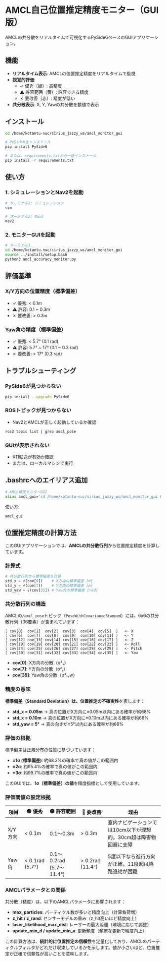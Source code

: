 # AMCL自己位置推定精度モニター（GUI版）

AMCLの共分散をリアルタイムで可視化するPySide6ベースのGUIアプリケーション。

## 機能

- **リアルタイム表示**: AMCLの位置推定精度をリアルタイムで監視
- **視覚的評価**: 
  - ✓ 優秀（緑）: 高精度
  - ⚠ 許容範囲（黄）: 許容できる精度
  - ✗ 要改善（赤）: 精度が低い
- **共分散表示**: X, Y, Yawの共分散を数値で表示

## インストール

```bash
cd /home/kotantu-nuc/sirius_jazzy_ws/amcl_monitor_gui

# PySide6をインストール
pip install PySide6

# または、requirements.txtから一括インストール
pip install -r requirements.txt
```

## 使い方

### 1. シミュレーションとNav2を起動

```bash
# ターミナル1: シミュレーション
sim

# ターミナル2: Nav2
nav2
```

### 2. モニターGUIを起動

```bash
# ターミナル3
cd /home/kotantu-nuc/sirius_jazzy_ws/amcl_monitor_gui
source ../install/setup.bash
python3 amcl_accuracy_monitor.py
```

## 評価基準

### X/Y方向の位置精度（標準偏差）
- ✓ 優秀: < 0.1m
- ⚠ 許容: 0.1 ~ 0.3m
- ✗ 要改善: > 0.3m

### Yaw角の精度（標準偏差）
- ✓ 優秀: < 5.7° (0.1 rad)
- ⚠ 許容: 5.7° ~ 17° (0.1 ~ 0.3 rad)
- ✗ 要改善: > 17° (0.3 rad)

## トラブルシューティング

### PySide6が見つからない
```bash
pip install --upgrade PySide6
```

### ROSトピックが見つからない
- Nav2とAMCLが正しく起動しているか確認
```bash
ros2 topic list | grep amcl_pose
```

### GUIが表示されない
- X11転送が有効か確認
- または、ローカルマシンで実行

## .bashrcへのエイリアス追加

```bash
# AMCL精度モニターGUI
alias amcl_gui='cd /home/kotantu-nuc/sirius_jazzy_ws/amcl_monitor_gui && source ../install/setup.bash && python3 amcl_accuracy_monitor.py'
```

使い方:
```bash
amcl_gui
```

## 位置推定精度の計算方法

このGUIアプリケーションでは、**AMCLの共分散行列**から位置推定精度を計算しています。

### 計算式

```python
# 共分散行列から標準偏差を計算
std_x = √(cov[0])    # X方向の標準偏差 [m]
std_y = √(cov[7])    # Y方向の標準偏差 [m]
std_yaw = √(cov[35]) # Yaw角の標準偏差 [rad]
```

### 共分散行列の構造

AMCLの`/amcl_pose`トピック（`PoseWithCovarianceStamped`）には、6x6の共分散行列（36要素）が含まれています：

```
[ cov[0]  cov[1]  cov[2]  cov[3]  cov[4]  cov[5]  ]   <- X
[ cov[6]  cov[7]  cov[8]  cov[9]  cov[10] cov[11] ]   <- Y
[ cov[12] cov[13] cov[14] cov[15] cov[16] cov[17] ]   <- Z
[ cov[18] cov[19] cov[20] cov[21] cov[22] cov[23] ]   <- Roll
[ cov[24] cov[25] cov[26] cov[27] cov[28] cov[29] ]   <- Pitch
[ cov[30] cov[31] cov[32] cov[33] cov[34] cov[35] ]   <- Yaw
```

- **cov[0]**: X方向の分散（σ²ₓ）
- **cov[7]**: Y方向の分散（σ²ᵧ）
- **cov[35]**: Yaw角の分散（σ²ᵧₐw）

### 精度の意味

**標準偏差（Standard Deviation）**は、位置推定の**不確実性**を表します：

- **std_x = 0.05m** → 真の位置がX方向に±0.05m以内にある確率が約68%
- **std_x = 0.10m** → 真の位置がX方向に±0.10m以内にある確率が約68%
- **std_yaw = 5°** → 真の向きが±5°以内にある確率が約68%

### 評価の根拠

標準偏差は正規分布の性質に基づいています：

- **±1σ (標準偏差)**: 約68.3%の確率で真の値がこの範囲内
- **±2σ**: 約95.4%の確率で真の値がこの範囲内
- **±3σ**: 約99.7%の確率で真の値がこの範囲内

このGUIでは、**1σ（標準偏差）の値**を精度指標として使用しています。

### 評価閾値の設定根拠

| 項目 | 🟢 優秀 | 🟡 許容範囲 | 🔴 要改善 | 理由 |
|------|---------|------------|----------|------|
| X/Y方向 | < 0.1m | 0.1～0.3m | > 0.3m | 室内ナビゲーションでは10cm以下が理想的。30cm超は障害物回避に支障 |
| Yaw角 | < 0.1rad (5.7°) | 0.1～0.2rad (5.7～11.4°) | > 0.2rad (11.4°) | 5度以下なら進行方向が正確。11度超は経路追従が困難 |

### AMCLパラメータとの関係

共分散（精度）は、以下のAMCLパラメータに影響されます：

- **max_particles**: パーティクル数が多いと精度向上（計算負荷増）
- **z_hit / z_rand**: センサーモデルの重み（z_hit高いほど精度向上）
- **laser_likelihood_max_dist**: レーザーの最大距離（環境に応じて調整）
- **update_min_d / update_min_a**: 更新頻度（頻繁な更新で精度向上）

この計算方法は、**統計的に位置推定の信頼性**を定量化しており、AMCLのパーティクルフィルタがどれだけ収束しているかを示します。値が小さいほど、位置推定が正確で信頼性が高いことを意味します。
